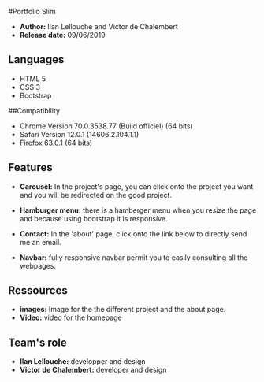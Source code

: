 #Portfolio Slim
* **Author:** Ilan Lellouche and Victor de Chalembert
* **Release date:** 09/06/2019

## Languages
* HTML 5
* CSS 3
* Bootstrap
 

##Compatibility
* Chrome Version 70.0.3538.77 (Build officiel) (64 bits)
* Safari Version 12.0.1 (14606.2.104.1.1)
* Firefox 63.0.1 (64 bits)


## Features

* **Carousel:** In the project's page, you can click onto the project you want and you will be redirected on the good project.

*  **Hamburger menu:** there is a hamberger menu when you resize the page and because using bootstrap it is responsive.
* **Contact:** In the 'about' page, click onto the link below to directly send me an email.

* **Navbar:** fully responsive navbar permit you to easily consulting all the webpages.


## Ressources 

* **images:** Image for the the different project and the about page.
* **Video:** video for the homepage

## Team's role

* **Ilan Lellouche:** developper and design
* **Victor de Chalembert:** developer and design

 



